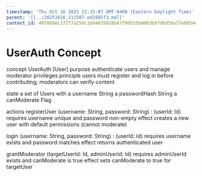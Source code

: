 ```yaml
---
timestamp: 'Thu Oct 16 2025 21:15:07 GMT-0400 (Eastern Daylight Time)'
parent: '[[../20251016_211507.ed1985f3.md]]'
content_id: 40f860ec272f7a250c3a94035018b67f90555b0003b97d6d58a37e0054e5b76b
---
```


# UserAuth Concept

concept UserAuth \[User]
purpose authenticate users and manage moderator privileges
principle users must register and log in before contributing; moderators can verify content

state
a set of Users with
a username String
a passwordHash String
a canModerate Flag

actions
registerUser (username: String, password: String) : (userId: Id)
requires username unique and password non-empty
effect creates a new user with default permissions (cannot moderate)

login (username: String, password: String) : (userId: Id)
requires username exists and password matches
effect returns authenticated user

grantModerator (targetUserId: Id, adminUserId: Id)
requires adminUserId exists and canModerate is true
effect sets canModerate to true for targetUser
